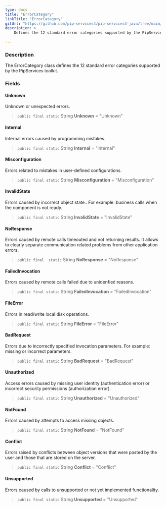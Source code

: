 ```yaml
---
type: docs
title: "ErrorCategory"
linkTitle: "ErrorCategory"
gitUrl: "https://github.com/pip-services4/pip-services4-java/tree/main/pip-services4-commons-java"
description: >
    Defines the 12 standard error categories supported by the PipServices toolkit.
    
---
```


### Description

The ErrorCategory class defines the 12 standard error categories supported by the PipServices toolkit.

### Fields

<span class="hide-title-link">

#### Unknown
Unknown or unexpected errors.
> `public final static` String **Unknown** = "Unknown"

#### Internal
Internal errors caused by programming mistakes.
> `public final static` String **Internal** = "Internal"

#### Misconfiguration	
Errors related to mistakes in user-defined configurations.
> `public final static` String **Misconfiguration** = "Misconfiguration"
	
#### InvalidState
Errors caused by incorrect object state.. 
For example: business calls when the component is not ready.
> `public final static` String **InvalidState** = "InvalidState"
	
#### NoResponse	
Errors caused by remote calls timeouted and not returning results.
It allows to clearly separate communication related problems
from other application errors.
> `public final  static` String **NoResponse** = "NoResponse"

#### FailedInvocation	
Errors caused by remote calls failed due to unidenfied reasons.
> `public final static` String **FailedInvocation** = "FailedInvocation"

#### FileError
Errors in read/write local disk operations.
> `public final static` String **FileError** = "FileError"

#### BadRequest
Errors due to incorrectly specified invocation parameters.
For example: missing or incorrect parameters.
> `public final static` String **BadRequest** = "BadRequest"
	
#### Unauthorized
Access errors caused by missing user identity (authentication error)
or incorrect security permissions (authorization error).
> `public final static` String **Unauthorized** = "Unauthorized"

#### NotFound
Errors caused by attempts to access missing objects.
> `public final static` String **NotFound** = "NotFound"
	
#### Conflict
Errors raised by conflicts between object versions that were
posted by the user and those that are stored on the server.
> `public final static` String **Conflict** = "Conflict"	
	
#### Unsupported	
Errors caused by calls to unsupported or not yet implemented functionality.
> `public final static` String **Unsupported** = "Unsupported"

</span>
